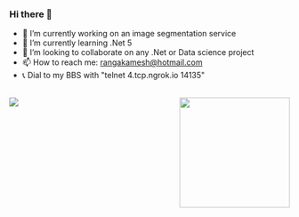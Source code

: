 ### Hi there 👋

<!--
**rangakamesh/rangakamesh** is a ✨ _special_ ✨ repository because its `README.md` (this file) appears on your GitHub profile. 

Here are some ideas to get you started: -->

- 🔭 I’m currently working on an image segmentation service
- 🌱 I’m currently learning .Net 5
- 👯 I’m looking to collaborate on any .Net or Data science project
- 📫 How to reach me: rangakamesh@hotmail.com
- :telephone_receiver: Dial to my BBS with "telnet 4.tcp.ngrok.io 14135"
<!-- - 🤔 I’m looking for help with ... 
- 💬 Ask me about at 
- 😄 Pronouns: ... 
- ⚡ Fun fact: ... -->

<p>
  <br>
  <a href="https://github.com/anuraghazra/github-readme-stats">
    <img align="center" src="https://github-readme-stats.vercel.app/api?username=rangakamesh&show_icons=true&count_private=true&include_all_commits=true" />
  </a>
  <a href="https://github.com/anuraghazra/convoychat">
    <img align="right" src="https://github-readme-stats.vercel.app/api/top-langs/?username=rangakamesh&layout=compact&hide=jupyter%20notebook" height="198"/>
  </a>
</p>
